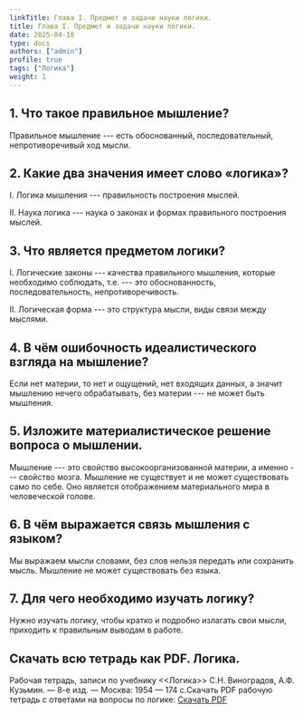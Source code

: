 ```yaml
---
linkTitle: Глава I. Предмет и задачи науки логики.
title: Глава I. Предмет и задачи науки логики.
date: 2025-04-18
type: docs
authors: ["admin"]
profile: true
tags: ["Логика"]
weight: 1
---
```


## 1. Что такое правильное мышление?

Правильное мышление --- есть обоснованный, последовательный, непротиворечивый ход мысли.

## 2. Какие два значения имеет слово «логика»?

I. Логика мышления --- правильность построения мыслей.

II. Наука логика --- наука о законах и формах правильного построения мыслей.

## 3. Что является предметом логики?

I. Логические законы --- качества правильного мышления, которые необходимо соблюдать, т.е. --- это обоснованность, последовательность, непротиворечивость.

II. Логическая форма --- это структура мысли, виды связи между мыслями.

## 4. В чём ошибочность идеалистического взгляда на мышление?

Если нет материи, то нет и ощущений, нет входящих данных, а значит мышлению нечего обрабатывать, без материи --- не может быть мышления.

## 5. Изложите материалистическое решение вопроса о мышлении.

Мышление --- это свойство высокоорганизованной материи, а именно --- свойство мозга. Мышление не существует и не может существовать само по себе. Оно является отображением материального мира в человеческой голове.

## 6. В чём выражается связь мышления с языком?

Мы выражаем мысли словами, без слов нельзя передать или сохранить мысль. Мышление не может существовать без языка.

## 7. Для чего необходимо изучать логику?

Нужно изучать логику, чтобы кратко и подробно излагать свои мысли, приходить к правильным выводам в работе.

## Скачать всю тетрадь как PDF. Логика.

Рабочая тетрадь, записи по учебнику <<Логика>> С.Н. Виноградов, А.Ф. Кузьмин. — 8-е изд. — Москва: 1954 — 174 c.Скачать PDF рабочую тетрадь с ответами на вопросы по логике: [Скачать PDF](https://temavladin.github.io/uploads/Logika-Vladin-2024.pdf)